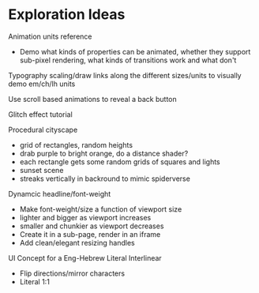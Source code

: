 # Exploration Ideas

Animation units reference
- Demo what kinds of properties can be animated, whether they support sub-pixel rendering, what kinds of transitions work and what don't

Typography scaling/draw links along the different sizes/units to visually demo em/ch/lh units

Use scroll based animations to reveal a back button

Glitch effect tutorial

Procedural cityscape
- grid of rectangles, random heights
- drab purple to bright orange, do a distance shader?
- each rectangle gets some random grids of squares and lights
- sunset scene
- streaks vertically in backround to mimic spiderverse

Dynamcic headline/font-weight
- Make font-weight/size a function of viewport size
- lighter and bigger as viewport increases
- smaller and chunkier as viewport decreases
- Create it in a sub-page, render in an iframe
- Add clean/elegant resizing handles

UI Concept for a Eng-Hebrew Literal Interlinear
- Flip directions/mirror characters
- Literal 1:1


